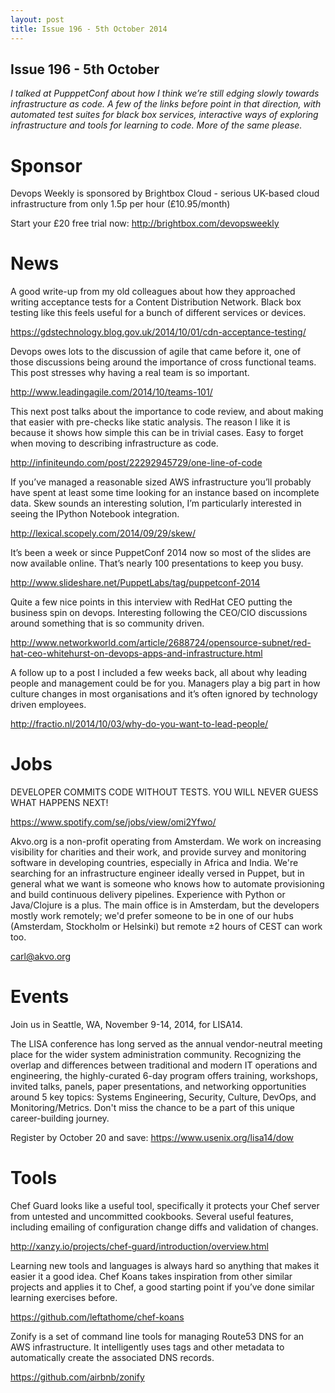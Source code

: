 ```yaml
---
layout: post
title: Issue 196 - 5th October 2014
---
```


## Issue 196 - 5th October

_I talked at PupppetConf about how I think we’re still edging slowly towards infrastructure as code. A few of the links before point in that direction, with automated test suites for black box services, interactive ways of exploring infrastructure and tools for learning to code. More of the same please._


Sponsor
======

Devops Weekly is sponsored by Brightbox Cloud - serious UK-based cloud infrastructure from only 1.5p per hour (£10.95/month)

Start your £20 free trial now: http://brightbox.com/devopsweekly


News
====

A good write-up from my old colleagues about how they approached writing acceptance tests for a Content Distribution Network. Black box testing like this feels useful for a bunch of different services or devices.

https://gdstechnology.blog.gov.uk/2014/10/01/cdn-acceptance-testing/


Devops owes lots to the discussion of agile that came before it, one of those discussions being around the importance of cross functional teams. This post stresses why having a real team is so important.

http://www.leadingagile.com/2014/10/teams-101/


This next post talks about the importance to code review, and about making that easier with pre-checks like static analysis. The reason I like it is because it shows how simple this can be in trivial cases. Easy to forget when moving to describing infrastructure as code.

http://infiniteundo.com/post/22292945729/one-line-of-code


If you’ve managed a reasonable sized AWS infrastructure you’ll probably have spent at least some time looking for an instance based on incomplete data. Skew sounds an interesting solution, I’m particularly interested in seeing the IPython Notebook integration.

http://lexical.scopely.com/2014/09/29/skew/


It’s been a week or since PuppetConf 2014 now so most of the slides are now available online. That’s nearly 100 presentations to keep you busy.

http://www.slideshare.net/PuppetLabs/tag/puppetconf-2014


Quite a few nice points in this interview with RedHat CEO putting the business spin on devops. Interesting following the CEO/CIO discussions around something that is so community driven.

http://www.networkworld.com/article/2688724/opensource-subnet/red-hat-ceo-whitehurst-on-devops-apps-and-infrastructure.html


A follow up to a post I included a few weeks back, all about why leading people and management could be for you. Managers play a big part in how culture changes in most organisations and it’s often ignored by technology driven employees.

http://fractio.nl/2014/10/03/why-do-you-want-to-lead-people/


Jobs
====

DEVELOPER COMMITS CODE WITHOUT TESTS. YOU WILL NEVER GUESS WHAT HAPPENS NEXT!

https://www.spotify.com/se/jobs/view/omi2Yfwo/


Akvo.org is a non-profit operating from Amsterdam. We work on increasing visibility for charities and their work, and provide survey and monitoring software in developing countries, especially in Africa and India. We're searching for an infrastructure engineer ideally versed in Puppet, but in general what we want is someone who knows how to automate provisioning and build continuous delivery pipelines. Experience with Python or Java/Clojure is a plus. The main office is in Amsterdam, but the developers mostly work remotely; we'd prefer someone to be in one of our hubs (Amsterdam, Stockholm or Helsinki) but remote ±2 hours of CEST can work too.

carl@akvo.org


Events
======

Join us in Seattle, WA, November 9-14, 2014, for LISA14.

The LISA conference has long served as the annual vendor-neutral meeting place for the wider system administration community. Recognizing the overlap and differences between traditional and modern IT operations and engineering, the highly-curated 6-day program offers training, workshops, invited talks, panels, paper presentations, and networking opportunities around 5 key topics: Systems Engineering, Security, Culture, DevOps, and Monitoring/Metrics. Don't miss the chance to be a part of this unique career-building journey.

Register by October 20 and save: https://www.usenix.org/lisa14/dow


Tools
=====

Chef Guard looks like a useful tool, specifically it protects your Chef server from untested and uncommitted cookbooks. Several useful features, including emailing of configuration change diffs and validation of changes.

http://xanzy.io/projects/chef-guard/introduction/overview.html


Learning new tools and languages is always hard so anything that makes it easier it a good idea. Chef Koans takes inspiration from other similar projects and applies it to Chef, a good starting point if you’ve done similar learning exercises before.

https://github.com/leftathome/chef-koans


Zonify is a set of command line tools for managing Route53 DNS for an AWS infrastructure. It intelligently uses tags and other metadata to automatically create the associated DNS records.

https://github.com/airbnb/zonify
